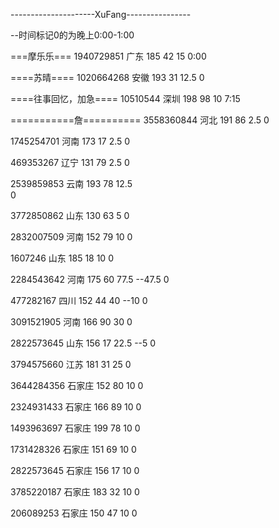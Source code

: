 ---------------------XuFang----------------

--时间标记0的为晚上0:00-1:00

===摩乐乐===
1940729851 广东 185 42 15
0:00

====苏晴====
1020664268 安徽 193 31 12.5
0

====往事回忆，加急====
10510544 深圳 198 98 10
7:15

===========詹==========
3558360844 河北 191 86 2.5
0

1745254701 河南 173 17 2.5
0

469353267 辽宁 131 79 2.5
0

2539859853 云南 193 78 12.5  
0

3772850862 山东 130 63 5
0

2832007509 河南 152 79 10
0

1607246 山东 185 18 10
0

2284543642 河南 175 60 77.5  --47.5
0

477282167 四川 152 44 40  --10
0

3091521905 河南 166 90 30
0

2822573645 山东 156 17 22.5  --5
0

3794575660 江苏 181 31 25
0

3644284356 石家庄 152 80 10
0

2324931433 石家庄 166 89 10
0

1493963697 石家庄 199 78 10
0

1731428326 石家庄 151 69 10
0

2822573645 石家庄 156 17 10
0

3785220187 石家庄 183 32 10
0

206089253 石家庄 150 47 10
0
